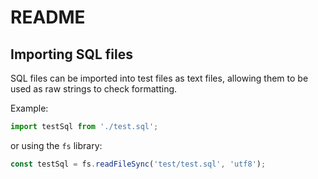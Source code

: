 # README

## Importing SQL files

SQL files can be imported into test files as text files, allowing them to be used as raw strings to check formatting.

Example:

```ts
import testSql from './test.sql';
```

or using the `fs` library:

```ts
const testSql = fs.readFileSync('test/test.sql', 'utf8');
```
